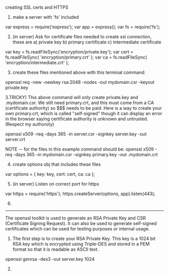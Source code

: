 creating SSL certs and HTTPS


1) make a server with 'fs' included

var express = require('express');
var app = express();
var fs = require('fs');

2) (in server) Ask for certificate files needed to create ssl connection, these are a) private key b) primary certificate c) intermediate certificate

var key = fs.readFileSync('encryption/private.key');
var cert = fs.readFileSync( 'encryption/primary.crt' );
var ca = fs.readFileSync( 'encryption/intermediate.crt' );

3) create these files mentioned above with this terminal command:

openssl req -new -newkey rsa:2048 -nodes -out mydomain.csr -keyout private.key

3.TRICKY) This above command will only create private.key and .mydomain.csr. We still need primary.crt, and this must come from a CA (certificate authority) so $$$ needs to be paid. Here is a way to create your own primary.crt, which is called "self-signed" though it can display an error in the browser saying certificate authority is unknown and untrusted. (Respect my authoroty)

openssl x509 -req -days 365 -in server.csr -signkey server.key -out server.crt

NOTE -- for the files in this example command should be: openssl x509 -req -days 365 -in mydomain.csr -signkey primary.key -out .mydomain.crt

4) create options obj that includes these files

var options = {
  key: key,
  cert: cert,
  ca: ca
};

5) (in server) Listen on correct port for https

var https = require('https');
https.createServer(options, app).listen(443);

6)


-----------------------------------

The openssl toolkit is used to generate an RSA Private Key and CSR (Certificate Signing Request). It can also be used to generate self-signed certificates which can be used for testing purposes or internal usage.

1) The first step is to create your RSA Private Key. This key is a 1024 bit RSA key which is encrypted using Triple-DES and stored in a PEM format so that it is readable as ASCII text.

openssl genrsa -des3 -out server.key 1024

2) 
